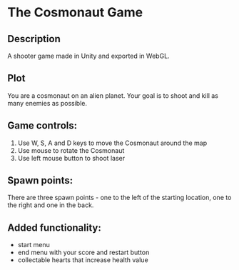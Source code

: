 # The Cosmonaut Game

## Description
A shooter game made in Unity and exported in WebGL. 

## Plot
You are a cosmonaut on an alien planet. Your goal is to shoot and kill as many enemies as possible.

## Game controls:
1. Use W, S, A and D keys to move the Cosmonaut 
   around the map
2. Use mouse to rotate the Cosmonaut
3. Use left mouse button to shoot laser

## Spawn points:
There are three spawn points - one to the left of
the starting location, one to the right and one
in the back.

## Added functionality:
- start menu
- end menu with your score and restart button
- collectable hearts that increase health value
